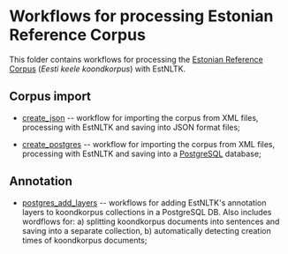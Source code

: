 # Workflows for processing Estonian Reference Corpus

This folder contains workflows for processing the [Estonian Reference Corpus]((http://www.cl.ut.ee/korpused/segakorpus/)) (_Eesti keele koondkorpus_) with EstNLTK. 

## Corpus import

* [create_json](create_json) -- workflow for importing the corpus from XML files, processing with EstNLTK and saving into JSON format files;

* [create_postgres](create_postgres) -- workflow for importing the corpus from XML files, processing with EstNLTK and saving into a [PostgreSQL](https://www.postgresql.org) database; 

## Annotation

* [postgres_add_layers](postgres_add_layers) -- workflows for adding EstNLTK's annotation layers to koondkorpus collections in a PostgreSQL DB. Also includes wordflows for: a) splitting koondkorpus documents into sentences and saving into a separate collection, b) automatically detecting creation times of koondkorpus documents;